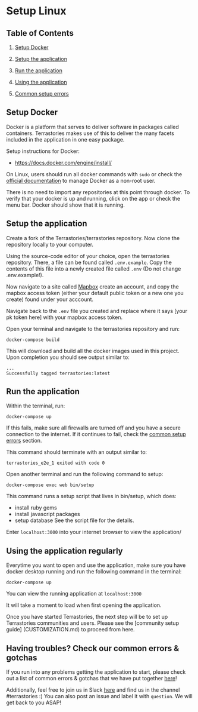 # Setup Linux

## Table of Contents

1. [Setup Docker](#setup-docker)

2. [Setup the application](#Setup-the-application)

3. [Run the application](#Run-the-application)

4. [Using the application](#using-the-application-regularly)

5. [Common setup errors](#having-troubles-check-our-common-errors--gotchas)

## Setup Docker

Docker is a platform that serves to deliver software in packages called containers. Terrastories makes use of this to deliver the 
many facets included in the application in one easy package. 

Setup instructions for Docker:

- https://docs.docker.com/engine/install/

On Linux, users should run all docker commands with `sudo` or check the [official documentation](https://docs.docker.com/install/linux/linux-postinstall/) to manage Docker as a non-root user.

There is no need to import any repositories at this point through docker. 
To verify that your docker is up and running, click on the app or check the menu bar. Docker should show that it is running.

## Setup the application
Create a fork of the Terrastories/terrastories repository. Now clone the repository locally to your computer. 

Using the source-code editor of your choice, open the terrastories repository. There, a file can be found called `.env.example`. 
Copy the contents of this file into a newly created file called `.env` (Do not change .env.example!).

Now navigate to a site called [Mapbox](https://mapbox.com/signup) create an account, and copy the mapbox access token (either your default public token or a new one you create) found under your acccount. 

Navigate back to the `.env` file you created and replace where it says [your pk token here] with your mapbox access token. 

Open your terminal and navigate to the terrastories repository and run:

```
docker-compose build
```

This will download and build all the docker images used in this project. Upon completion you should see output similar to:

```
...
Successfully tagged terrastories:latest
```

## Run the application

Within the terminal, run:

```
docker-compose up
```

If this fails, make sure all firewalls are turned off and you have a secure connection to the internet. If it continues to fail, check 
the [common setup errors](#having-troubles-check-our-common-errors--gotchas) section. 

This command should terminate with an output similar to:

```
terrastories_e2e_1 exited with code 0
```

Open another terminal and run the following command to setup:

```
docker-compose exec web bin/setup
```

This command runs a setup script that lives in bin/setup, which does:

- install ruby gems
- install javascript packages
- setup database
See the script file for the details.

Enter `localhost:3000` into your internet browser to view the application/

## Using the application regularly

Everytime you want to open and use the application, make sure you have docker desktop running and run the following command in the terminal: 

```
docker-compose up
```

You can view the running application at `localhost:3000`

It will take a moment to load when first opening the application.

Once you have started Terrastories, the next step will be to set up Terrastories communities and users. Please see the [community setup guide] (CUSTOMIZATION.md) to proceed from here.

## Having troubles? Check our common errors & gotchas

If you run into any problems getting the application to start, please check out a list of common errors & gotchas that we have put together [here](https://docs.google.com/document/d/1uSbQl56rAh3AA8Xm7IRZ8qepAMVN55ZOkAqQ8Kh423E/edit)!

Additionally, feel free to join us in Slack [here](https://t.co/kUtI3lnpW1) and find us in the channel #terrastories :) You can also post an issue and label it with `question`. We will get back to you ASAP!
